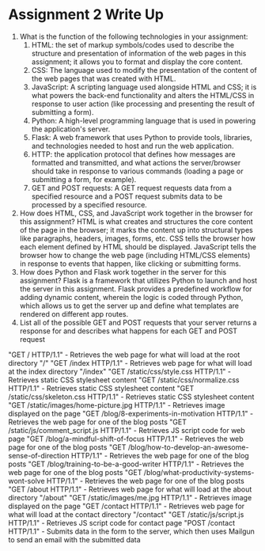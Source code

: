 # Assignment 2 Write Up

 1. What is the function of the following technologies in your assignment:
    1. HTML: the set of markup symbols/codes used to describe the structure and presentation of information of the web pages in this assignment; it allows you to format and display the core content.
    2. CSS: The language used to modify the presentation of the content of the web pages that was created with HTML. 
    3. JavaScript: A scripting language used alongside HTML and CSS; it is what powers the back-end functionality and alters the HTML/CSS in response to user action (like processing and presenting the result of submitting a form).
    4. Python: A high-level programming language that is used in powering the application's server.
    5. Flask: A web framework that uses Python to provide tools, libraries, and technologies needed to host and run the web application.
    6. HTTP: the application protocol that defines how messages are formatted and transmitted, and what actions the server/browser should take in response to various commands (loading a page or submitting a form, for example).
    7. GET and POST requests: A GET request requests data from a specified resource and a POST request submits data to be processed by a specified resource.
 2. How does HTML, CSS, and JavaScript work together in the browser for this assignment?
 HTML is what creates and structures the core content of the page in the browser; it marks the content up into structural types like paragraphs, headers, images, forms, etc. CSS tells the browser how each element defined by HTML should be displayed. JavaScript tells the browser how to change the web page (including HTML/CSS elements) in response to events that happen, like clicking or submitting forms.
 3. How does Python and Flask work together in the server for this assignment?
 Flask is a framework that utilizes Python to launch and host the server in this assignment. Flask provides a predefined workflow for adding dynamic content, wherein the logic is coded through Python, which allows us to get the server up and define what templates are rendered on different app routes.
 4. List all of the possible GET and POST requests that your server returns a response for and describes what happens for each GET and POST request

 "GET / HTTP/1.1" - Retrieves the web page for what will load at the root directory "/"
 "GET /index HTTP/1.1" - Retrieves web page for what will load at the index directory "/index"
 "GET /static/css/style.css HTTP/1.1" - Retrieves static CSS stylesheet content
 "GET /static/css/normalize.css HTTP/1.1" - Retrieves static CSS stylesheet content
 "GET /static/css/skeleton.css HTTP/1.1" - Retrieves static CSS stylesheet content
 "GET /static/images/home-picture.jpg HTTP/1.1" - Retrieves image displayed on the page
 "GET /blog/8-experiments-in-motivation HTTP/1.1"  - Retrieves the web page for one of the blog posts
 "GET /static/js/comment_script.js HTTP/1.1" - Retrieves JS script code for web page
 "GET /blog/a-mindful-shift-of-focus HTTP/1.1" - Retrieves the web page for one of the blog posts
 "GET /blog/how-to-develop-an-awesome-sense-of-direction HTTP/1.1" - Retrieves the web page for one of the blog posts
 "GET /blog/training-to-be-a-good-writer HTTP/1.1" - Retrieves the web page for one of the blog posts
 "GET /blog/what-productivity-systems-wont-solve HTTP/1.1" - Retrieves the web page for one of the blog posts
 "GET /about HTTP/1.1" - Retrieves web page for what will load at the about directory "/about"
 "GET /static/images/me.jpg HTTP/1.1" - Retrieves image displayed on the page
 "GET /contact HTTP/1.1" - Retrieves web page for what will load at the contact directory "/contact"
 "GET /static/js/script.js HTTP/1.1" - Retrieves JS script code for contact page
 "POST /contact HTTP/1.1" - Submits data in the form to the server, which then uses Mailgun to send an email with the submitted data



